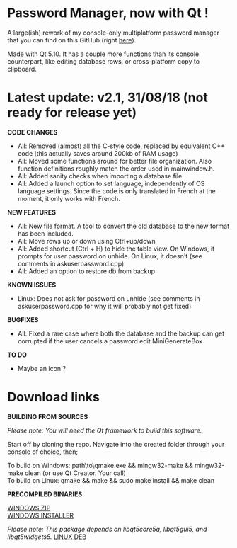 # Password Manager, now with Qt !

A large(ish) rework of my console-only multiplatform password manager that you can find on this GitHub (right [here](https://github.com/bad64/pwdmanager)).

Made with Qt 5.10. It has a couple more functions than its console counterpart, like editing database rows, or cross-platform copy to clipboard.

# Latest update: v2.1, 31/08/18 (not ready for release yet)

**CODE CHANGES**

- All: Removed (almost) all the C-style code, replaced by equivalent C++ code (this actually saves around 200kb of RAM usage)
- All: Moved some functions around for better file organization. Also function definitions roughly match the order used in mainwindow.h.
- All: Added sanity checks when importing a database file.
- All: Added a launch option to set language, independently of OS language settings. Since the code is only translated in French at the moment, it only works with French.

**NEW FEATURES**

- All: New file format. A tool to convert the old database to the new format has been included.
- All: Move rows up or down using Ctrl+up/down
- All: Added shortcut (Ctrl + H) to hide the table view. On Windows, it prompts for user password on unhide. On Linux, it doesn't (see comments in askuserpassword.cpp)
- All: Added an option to restore db from backup

**KNOWN ISSUES**

- Linux: Does not ask for password on unhide (see comments in askuserpassword.cpp for why it will probably not get fixed)

**BUGFIXES**

- All: Fixed a rare case where both the database and the backup can get corrupted if the user cancels a password edit MiniGenerateBox

**TO DO**

- Maybe an icon ?

# Download links

**BUILDING FROM SOURCES**

*Please note: You will need the Qt framework to build this software.*

Start off by cloning the repo. Navigate into the created folder through your console of choice, then;

To build on Windows: path\to\qmake.exe && mingw32-make && mingw32-make clean (or use Qt Creator. Your call)  
To build on Linux: qmake && make && sudo make install && make clean

**PRECOMPILED BINARIES**

[WINDOWS ZIP](https://github.com/bad64/pwdmanager-qt/releases/download/v2.1/pwdmanager-qt-2.1-windows.zip)  
[WINDOWS INSTALLER](https://github.com/bad64/pwdmanager-qt/releases/download/v2.1/pwdmanager-qt-2.1-windows-setup.exe)

*Please note: This package depends on libqt5core5a, libqt5gui5, and libqt5widgets5.*
[LINUX DEB](https://github.com/bad64/pwdmanager-qt/releases/download/v2.1/pwdmanager-qt_amd64.deb)
